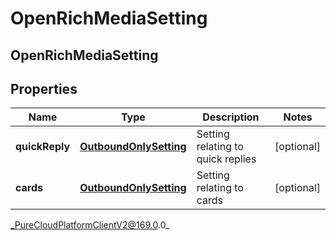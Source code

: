 # OpenRichMediaSetting

## OpenRichMediaSetting

## Properties

|Name | Type | Description | Notes|
|------------ | ------------- | ------------- | -------------|
| **quickReply** | [**OutboundOnlySetting**](OutboundOnlySetting) | Setting relating to quick replies | [optional] |
| **cards** | [**OutboundOnlySetting**](OutboundOnlySetting) | Setting relating to cards | [optional] |



_PureCloudPlatformClientV2@169.0.0_
